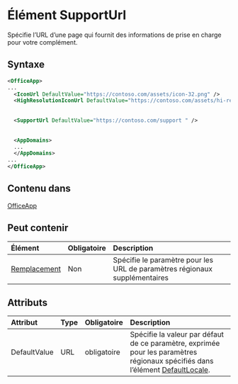# <a name="supporturl-element"></a>Élément SupportUrl

Spécifie l’URL d’une page qui fournit des informations de prise en charge pour votre complément.

## <a name="syntax"></a>Syntaxe

```XML
<OfficeApp>
...
  <IconUrl DefaultValue="https://contoso.com/assets/icon-32.png" />
  <HighResolutionIconUrl DefaultValue="https://contoso.com/assets/hi-res-icon.png"/>
  
  
  <SupportUrl DefaultValue="https://contoso.com/support " />
  
  
  <AppDomains>
  ...
  </AppDomains>
...
</OfficeApp>
```

## <a name="contained-in"></a>Contenu dans

[OfficeApp](officeapp.md)

## <a name="can-contain"></a>Peut contenir

|  Élément | Obligatoire | Description  |
|:-----|:-----|:-----|
|  [Remplacement](override.md)   | Non | Spécifie le paramètre pour les URL de paramètres régionaux supplémentaires |

## <a name="attributes"></a>Attributs

|**Attribut**|**Type**|**Obligatoire**|**Description**|
|:-----|:-----|:-----|:-----|
|DefaultValue|URL|obligatoire|Spécifie la valeur par défaut de ce paramètre, exprimée pour les paramètres régionaux spécifiés dans l’élément [DefaultLocale](defaultlocale.md).|
